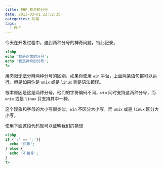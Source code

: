 ```yaml
---
title: PHP 神奇的分号
date: 2013-03-01 22:52:35
categories: 后端
tags:
  - PHP
---
```

今天在开发过程中，遇到两种分号的神奇问题，特此记录。

```php
<?php
echo '我是正常的分号';
echo '我是神奇的分号';
?>
```

用肉眼无法分辨两种分号的区别，如果你使用 `win` 平台，上面两条语句都可以运行。但是如果你是 `unix` 或是 `linux` 则是语法错误。

根本原因是这是两种分号，他们的字符编码不同，`win` 同时支持这两种分号，而 `unix` 或是 `linux` 只支持其中一种。

这个现象和字母的大小写很类似，`win` 不区分大小写，而 `unix` 或是 `linux` 区分大小写。

使用下面这段代码就可以证明我们的猜想

```php
<?php
if (';' == ';'){
  echo '相等';
} else {
  echo '不相等';
}
?>
```